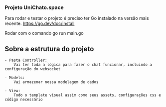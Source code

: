 ### Projeto UniChato.space

Para rodar e testar o projeto é preciso ter Go instalado na versão mais recente.
https://go.dev/doc/install

Rodar com o comando go run main.go


## Sobre a estrutura do projeto
    - Pasta Controller:
        Vai ter toda a lógica para fazer o chat funcionar, incluindo a configuração do websocket

    - Models:
        Vai armazenar nossa modelagem de dados

    - View:
        Todo o template visual assim como seus assets, configurações css e código necessário
